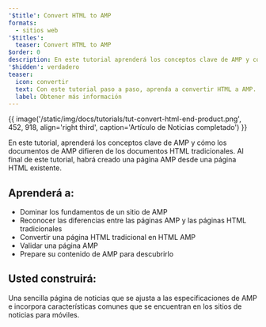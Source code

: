 ```yaml
---
'$title': Convert HTML to AMP
formats:
  - sitios web
'$titles':
  teaser: Convert HTML to AMP
$order: 0
description: En este tutorial aprenderá los conceptos clave de AMP y como los documentos AMP difieren de los documentos HTML tradicionales. Al final de este tutorial
'$hidden': verdadero
teaser:
  icon: convertir
  text: Con este tutorial paso a paso, aprenda a convertir HTML a AMP.
  label: Obtener más información
---
```


{{ image('/static/img/docs/tutorials/tut-convert-html-end-product.png', 452, 918, align='right third', caption='Artículo de Noticias completado') }}

En este tutorial, aprenderá los conceptos clave de AMP y cómo los documentos de AMP difieren de los documentos HTML tradicionales. Al final de este tutorial, habrá creado una página AMP desde una página HTML existente.

## Aprenderá a:

- Dominar los fundamentos de un sitio de AMP
- Reconocer las diferencias entre las páginas AMP y las páginas HTML tradicionales
- Convertir una página HTML tradicional en HTML AMP
- Validar una página AMP
- Prepare su contenido de AMP para descubrirlo

## Usted construirá:

Una sencilla página de noticias que se ajusta a las especificaciones de AMP e incorpora características comunes que se encuentran en los sitios de noticias para móviles.
